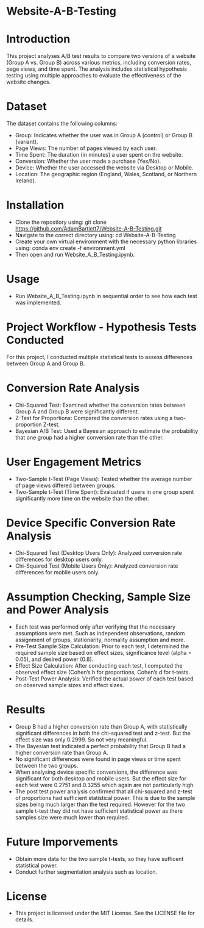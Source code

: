 # Website-A-B-Testing

# Introduction

This project analyses A/B test results to compare two versions of a website (Group A vs. Group B) across various metrics, including conversion rates, page views, and time spent. The analysis includes statistical hypothesis testing using multiple approaches to evaluate the effectiveness of the website changes.

# Dataset

The dataset contains the following columns:
- Group: Indicates whether the user was in Group A (control) or Group B (variant).
- Page Views: The number of pages viewed by each user.
- Time Spent: The duration (in minutes) a user spent on the website.
- Conversion: Whether the user made a purchase (Yes/No).
- Device: Whether the user accessed the website via Desktop or Mobile.
- Location: The geographic region (England, Wales, Scotland, or Northern Ireland).

# Installation

- Clone the repostiory using: git clone https://github.com/AdamBartlett7/Website-A-B-Testing.git
- Navigate to the correct directory using: cd Website-A-B-Testing
- Create your own virtual environment with the necessary python libraries using: conda env create -f environment.yml
- Then open and run Website_A_B_Testing.ipynb.

# Usage

- Run Website_A_B_Testing.ipynb in sequential order to see how each test was implemented.

# Project Workflow - Hypothesis Tests Conducted

For this project, I conducted multiple statistical tests to assess differences between Group A and Group B.

# Conversion Rate Analysis

- Chi-Squared Test: Examined whether the conversion rates between Group A and Group B were significantly different.
- Z-Test for Proportions: Compared the conversion rates using a two-proportion Z-test.
- Bayesian A/B Test: Used a Bayesian approach to estimate the probability that one group had a higher conversion rate than the other.

# User Engagement Metrics

- Two-Sample t-Test (Page Views): Tested whether the average number of page views differed between groups.
- Two-Sample t-Test (Time Spent): Evaluated if users in one group spent significantly more time on the website than the other.

# Device Specific Conversion Rate Analysis

- Chi-Squared Test (Desktop Users Only): Analyzed conversion rate differences for desktop users only.
- Chi-Squared Test (Mobile Users Only): Analyzed conversion rate differences for mobile users only.

# Assumption Checking, Sample Size and Power Analysis

- Each test was performed only after verifying that the necessary assumptions were met. Such as independent observations, random assignment of groups, stationarity, normality assumption and more.
- Pre-Test Sample Size Calculation: Prior to each test, I determined the required sample size based on effect sizes, significance level (alpha = 0.05), and desired power (0.8).
- Effect Size Calculation: After conducting each test, I computed the observed effect size (Cohen’s h for proportions, Cohen’s d for t-tests.
- Post-Test Power Analysis: Verified the actual power of each test based on observed sample sizes and effect sizes.

# Results

- Group B had a higher conversion rate than Group A, with statistically significant differences in both the chi-squared test and z-test. But the effect size was only 0.2999. So not very meaningful.
- The Bayesian test indicated a perfect probability that Group B had a higher conversion rate than Group A.
- No significant differences were found in page views or time spent between the two groups.
- When analysing device specific conversions, the difference was significant for both desktop and mobile users. But the effect size for each test were 0.2751 and 0.3255 which again are not particularly high.
- The post test power analysis confirmed that all chi-squared and z-test of proportions had sufficient statistical power. This is due to the sample sizes being much larger than the test required.
  However for the two sample t-test they did not have sufficient statistical power as there samples size were much lower than required.

# Future Imporvements

- Obtain more data for the two sample t-tests, so they have sufficent statistical power.
- Conduct further segmentation analysis such as location.

# License

- This project is licensed under the MIT License. See the LICENSE file for details.


